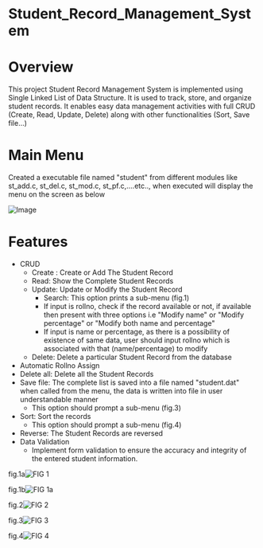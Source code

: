 # Student_Record_Management_System
# Overview
This project Student Record Management System is implemented using Single Linked List of Data Structure. It is used to track, store, and organize student records. It enables easy data management activities with full CRUD (Create, Read, Update, Delete) along with other functionalities (Sort, Save file...)
# Main Menu
Created a executable file named "student" from different modules like st_add.c, st_del.c, st_mod.c, st_pf.c,....etc.., when executed will display the menu on the screen as below 

![Image]([https://github.com/users/karravennela/projects/1/assets/168295304/36fda8c4-40ce-45eb-887f-b4ecd4c5f7a7](https://github.com/karravennela/Student_Record_Management_System/blob/main/student))
# Features
+ CRUD
  - Create : Create or Add The Student Record
  - Read: Show the Complete Student Records
  - Update: Update or Modify the Student Record
    - Search: This option prints a sub-menu (fig.1)
    - If input is rollno, check if the record available or not, if available then present with three options i.e "Modify name" or "Modify percentage" or "Modify both name and percentage"
    - If input is name or percentage, as there is a possibility of existence of same data, user should input rollno which is associated with that (name/percentage) to modify    
  - Delete: Delete a particular Student Record from the database
+ Automatic Rollno Assign
+ Delete all: Delete all the Student Records
+ Save file: The complete list is saved into a file named "student.dat" when called from the menu, the data is written into file in user understandable manner
  - This option should prompt a sub-menu (fig.3)
+ Sort: Sort the records
  - This option should prompt a sub-menu (fig.4)
+ Reverse: The Student Records are reversed
+ Data Validation
  - Implement form validation to ensure the accuracy and integrity of the entered student information.

fig.1a![FIG 1](https://github.com/user-attachments/assets/99540795-dfe8-43cf-886b-f1006976344a)

fig.1b![FIG 1a](https://github.com/user-attachments/assets/810a28df-105e-4d4d-9218-7cc26bf595d9)

fig.2![FIG 2](https://github.com/user-attachments/assets/8f3dd2f5-743a-4ad4-ad66-80cda4aa677c)

fig.3![FIG 3](https://github.com/user-attachments/assets/0474ef04-3055-4770-acd3-0569ff11dd0c)

fig.4![FIG 4](https://github.com/user-attachments/assets/bbe57c75-c51f-49c8-8361-ad2a86e9eb30)

